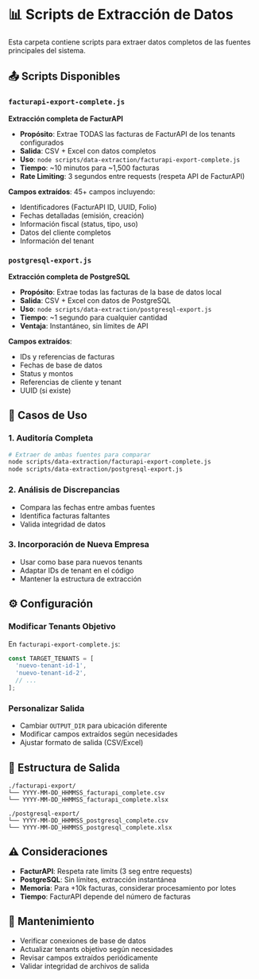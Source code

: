 # 📊 Scripts de Extracción de Datos

Esta carpeta contiene scripts para extraer datos completos de las fuentes principales del sistema.

## 📤 Scripts Disponibles

### `facturapi-export-complete.js`
**Extracción completa de FacturAPI**

- **Propósito**: Extrae TODAS las facturas de FacturAPI de los tenants configurados
- **Salida**: CSV + Excel con datos completos
- **Uso**: `node scripts/data-extraction/facturapi-export-complete.js`
- **Tiempo**: ~10 minutos para ~1,500 facturas
- **Rate Limiting**: 3 segundos entre requests (respeta API de FacturAPI)

**Campos extraídos**: 45+ campos incluyendo:
- Identificadores (FacturAPI ID, UUID, Folio)
- Fechas detalladas (emisión, creación)
- Información fiscal (status, tipo, uso)
- Datos del cliente completos
- Información del tenant

### `postgresql-export.js`
**Extracción completa de PostgreSQL**

- **Propósito**: Extrae todas las facturas de la base de datos local
- **Salida**: CSV + Excel con datos de PostgreSQL
- **Uso**: `node scripts/data-extraction/postgresql-export.js`
- **Tiempo**: ~1 segundo para cualquier cantidad
- **Ventaja**: Instantáneo, sin límites de API

**Campos extraídos**:
- IDs y referencias de facturas
- Fechas de base de datos
- Status y montos
- Referencias de cliente y tenant
- UUID (si existe)

## 🎯 Casos de Uso

### 1. **Auditoría Completa**
```bash
# Extraer de ambas fuentes para comparar
node scripts/data-extraction/facturapi-export-complete.js
node scripts/data-extraction/postgresql-export.js
```

### 2. **Análisis de Discrepancias**
- Compara las fechas entre ambas fuentes
- Identifica facturas faltantes
- Valida integridad de datos

### 3. **Incorporación de Nueva Empresa**
- Usar como base para nuevos tenants
- Adaptar IDs de tenant en el código
- Mantener la estructura de extracción

## ⚙️ Configuración

### Modificar Tenants Objetivo
En `facturapi-export-complete.js`:
```javascript
const TARGET_TENANTS = [
  'nuevo-tenant-id-1',
  'nuevo-tenant-id-2',
  // ...
];
```

### Personalizar Salida
- Cambiar `OUTPUT_DIR` para ubicación diferente
- Modificar campos extraídos según necesidades
- Ajustar formato de salida (CSV/Excel)

## 📁 Estructura de Salida

```
./facturapi-export/
└── YYYY-MM-DD_HHMMSS_facturapi_complete.csv
└── YYYY-MM-DD_HHMMSS_facturapi_complete.xlsx

./postgresql-export/
└── YYYY-MM-DD_HHMMSS_postgresql_complete.csv
└── YYYY-MM-DD_HHMMSS_postgresql_complete.xlsx
```

## ⚠️ Consideraciones

- **FacturAPI**: Respeta rate limits (3 seg entre requests)
- **PostgreSQL**: Sin límites, extracción instantánea
- **Memoria**: Para +10k facturas, considerar procesamiento por lotes
- **Tiempo**: FacturAPI depende del número de facturas

## 🔧 Mantenimiento

- Verificar conexiones de base de datos
- Actualizar tenants objetivo según necesidades
- Revisar campos extraídos periódicamente
- Validar integridad de archivos de salida
